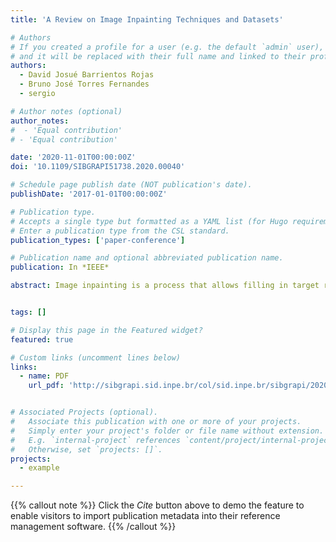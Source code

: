 ```yaml
---
title: 'A Review on Image Inpainting Techniques and Datasets'

# Authors
# If you created a profile for a user (e.g. the default `admin` user), write the username (folder name) here
# and it will be replaced with their full name and linked to their profile.
authors:
  - David Josué Barrientos Rojas
  - Bruno José Torres Fernandes
  - sergio

# Author notes (optional)
author_notes:
#  - 'Equal contribution'
# - 'Equal contribution'

date: '2020-11-01T00:00:00Z'
doi: '10.1109/SIBGRAPI51738.2020.00040'

# Schedule page publish date (NOT publication's date).
publishDate: '2017-01-01T00:00:00Z'

# Publication type.
# Accepts a single type but formatted as a YAML list (for Hugo requirements).
# Enter a publication type from the CSL standard.
publication_types: ['paper-conference']

# Publication name and optional abbreviated publication name.
publication: In *IEEE*

abstract: Image inpainting is a process that allows filling in target regions with alternative contents by estimating the suitable information from auxiliary data, either from surrounding areas or external sources. Digital image inpainting techniques are classified in traditional techniques and Deep Learning techniques. Traditional techniques are able to produce accurate high-quality results when the missing areas are small, however none of them are able to generate novel objects not found in the source image neither to produce semantically consistent results. Deep Learning techniques have greatly improved the quality on image inpainting delivering promising results by generating semantic hole filling and novel objects not found in the original image. However, there is still a lot of room for improvement, specially on arbitrary image sizes, arbitrary masks, high resolution texture synthesis, reduction of computation resources and reduction of training time. This work classifies and orders chronologically the most prominent techniques, providing an overall explanation on its operation. It presents, as well, the most used datasets and evaluation metrics across all the works reviewed.


tags: []

# Display this page in the Featured widget?
featured: true

# Custom links (uncomment lines below)
links:
  - name: PDF
    url_pdf: 'http://sibgrapi.sid.inpe.br/col/sid.inpe.br/sibgrapi/2020/09.27.23.55/doc/89%20-%20A%20Review%20on%20Image%20Inpainting%20Techniques%20and%20Datasets.pdf'


# Associated Projects (optional).
#   Associate this publication with one or more of your projects.
#   Simply enter your project's folder or file name without extension.
#   E.g. `internal-project` references `content/project/internal-project/index.md`.
#   Otherwise, set `projects: []`.
projects:
  - example

---
```


{{% callout note %}}
Click the _Cite_ button above to demo the feature to enable visitors to import publication metadata into their reference management software.
{{% /callout %}}
